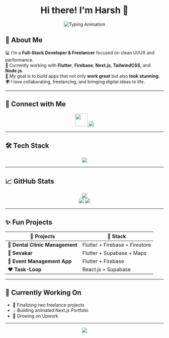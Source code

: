 <h1 align="center">Hi there! I'm Harsh 👋</h1>

<p align="center">
  <img src="https://readme-typing-svg.demolab.com?font=Fira+Code&weight=500&size=22&pause=1000&color=F97316&center=true&vCenter=true&width=500&lines=Full-Stack+Developer;Freelancer+on+Upwork;Flutter+%7C+Next.js+%7C+Firebase;Loves+Building+Impactful+Products" alt="Typing Animation" />
</p>


## 🚀 About Me

💻 I’m a **Full-Stack Developer & Freelancer** focused on clean UI/UX and performance.  
🔭 Currently working with **Flutter**, **Firebase**, **Next.js**, **TailwindCSS**, and **Node.js**.  
🎯 My goal is to build apps that not only **work great** but also **look stunning**.  
🌍 I love collaborating, freelancing, and bringing digital ideas to life.

---

## 🔗 Connect with Me

<p align="center">
  <a href="https://www.linkedin.com/in/t-kumar-harsh-0b9011273/" target="_blank">
    <img src="https://skillicons.dev/icons?i=linkedin" height="40" />
  </a>
  <a href="https://www.upwork.com/freelancers/~0112406c399cba5c52" target="_blank">
    <img src="https://img.shields.io/badge/Upwork-14a800?style=for-the-badge&logo=upwork&logoColor=white" />
  </a>
</p>

---

## 🛠️ Tech Stack

<p align="center">
  <img src="https://skillicons.dev/icons?i=html,css,tailwind,react,nextjs,flutter,firebase,supabase,nodejs,express,mongodb,mysql,figma,github" />
</p>

---

## 📈 GitHub Stats

<div align="center">
  <img src="https://github-readme-streak-stats.herokuapp.com?user=HarshCule10&theme=radical&hide_border=true" />
  <br/>
  <img src="https://github-readme-stats.vercel.app/api?username=HarshCule10&show_icons=true&theme=radical&hide_border=true" />
  <img src="https://github-readme-stats.vercel.app/api/top-langs/?username=HarshCule10&layout=compact&theme=radical&hide_border=true" />
</div>

---

## ✨ Fun Projects

| 💼 Projects | 🔧 Stack |
|------------|----------|
| 🦷 **Dental Clinic Management** | Flutter + Firebase + Firestore |
| 🚗 **Sevakar** | Flutter + Supabase + Maps |
| 📢 **Event Management App** | Flutter + Firebase |
| ❤️ **Task-Loop** | React.js + Supabase  |

---

## 🧠 Currently Working On

- 🔧 Finalizing two freelance projects
- 💡 Building animated Next.js Portfolio
- 🧩 Growing on Upwork

---

<p align="center">
  <img src="https://komarev.com/ghpvc/?username=HarshCule10&label=Profile%20views&color=blueviolet&style=flat" />
</p>
